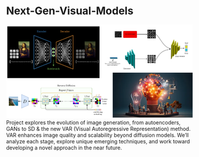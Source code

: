 # Next-Gen-Visual-Models
![Project-Thumbnail](https://github.com/shoryasethia/Next-Gen-Visual-Models/blob/main/WiDS-Thumbnail.png)
Project explores the evolution of image generation, from autoencoders, GANs to SD &amp; the new VAR (Visual Autoregressive Representation) method. VAR enhances image quality and scalability beyond diffusion models. We’ll analyze each stage, explore unique emerging techniques, and work toward developing a novel approach in the near future.
